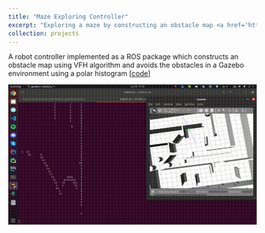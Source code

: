 ```yaml
---
title: "Maze Exploring Controller"
excerpt: "Exploring a maze by constructing an obstacle map <a href='https://github.com/matinaghaei/Maze-Exploring-Controller'>[code]</a><br/><br/><img src='/images/maze.gif'>"
collection: projects
---
```


A robot controller implemented as a ROS package which constructs an obstacle map using VFH algorithm and avoids the obstacles in a Gazebo environment using a polar histogram [[code](https://github.com/matinaghaei/Maze-Exploring-Controller)]

![](/images/maze.gif)
